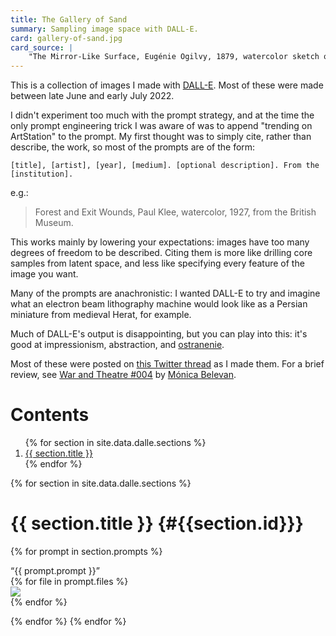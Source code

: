 ```yaml
---
title: The Gallery of Sand
summary: Sampling image space with DALL-E.
card: gallery-of-sand.jpg
card_source: |
    "The Mirror-Like Surface, Eugénie Ogilvy, 1879, watercolor sketch of the sea from Birgu at night, from the Musée du Louvre", DALL-E, June 2022.
---
```


This is a collection of images I made with [DALL-E][dalle]. Most of these were made between late June and early July 2022.

[dalle]: https://openai.com/product/dall-e-2

I didn't experiment too much with the prompt strategy, and at the time the only prompt engineering trick I was aware of was to append "trending on ArtStation" to the prompt. My first thought was to simply cite, rather than describe, the work, so most of the prompts are of the form:

```
[title], [artist], [year], [medium]. [optional description]. From the [institution].
```

e.g.:

>Forest and Exit Wounds, Paul Klee, watercolor, 1927, from the British Museum.

This works mainly by lowering your expectations: images have too many degrees of freedom to be described. Citing them is more like drilling core samples from latent space, and less like specifying every feature of the image you want.

Many of the prompts are anachronistic: I wanted DALL-E to try and imagine what an electron beam lithography machine would look like as a Persian miniature from medieval Herat, for example.

Much of DALL-E's output is disappointing, but you can play into this: it's good at impressionism, abstraction, and [ostranenie][ost].

[ost]: https://en.wikipedia.org/wiki/Defamiliarization

Most of these were posted on [this Twitter thread][thread] as I made them. For a brief review, see [War and Theatre #004][substack] by [Mónica Belevan][monica].

[thread]: https://twitter.com/zetalyrae/status/1537354966658174976
[monica]: https://covidianaesthetics.substack.com/
[substack]: https://covidianaesthetics.substack.com/p/kunstlosigkeit-or-fully-algorithmic

# Contents

<ol>
{% for section in site.data.dalle.sections %}
<li>
<a href="#{{ section.id }}">{{ section.title }}</a>
</li>
{% endfor %}
</ol>

{% for section in site.data.dalle.sections %}

# {{ section.title }} {#{{section.id}}}

{% for prompt in section.prompts %}

<div class="prompt">
“{{ prompt.prompt }}”
</div>

<div class="gallery">
{% for file in prompt.files %}
<div class="gallery-entry">
<a href="/assets/content/dall-e-explorations/{{ file }}">
<img src="/assets/content/dall-e-explorations/{{ file }}">
</a>
</div>
{% endfor %}
</div>

{% endfor %}
{% endfor %}